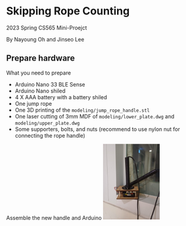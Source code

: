 # Skipping Rope Counting
2023 Spring CS565 Mini-Proejct

By Nayoung Oh and Jinseo Lee
## Prepare hardware
What you need to prepare
- Arduino Nano 33 BLE Sense
- Arduino Nano shiled
- 4 X AAA battery with a battery shiled
- One jump rope
- One 3D printing of the `modeling/jump_rope_handle.stl`
- One laser cutting of 3mm MDF of `modeling/lower_plate.dwg` and `modeling/upper_plate.dwg`
- Some supporters, bolts, and nuts (recommend to use nylon nut for connecting the rope handle)

Assemble the new handle and Arduino
<img src = "https://github.com/Nayoung-Oh/Skipping-Rope/blob/e91b26668ec77ed5c38910590827e0871f93ce0b/image/assembly.jpg" width="30%">
